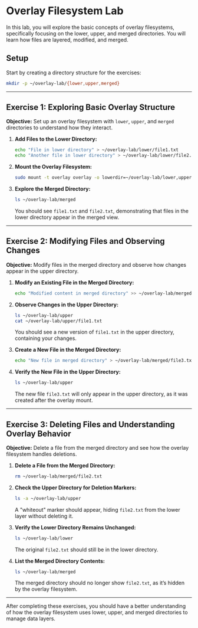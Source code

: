 
# Overlay Filesystem Lab

In this lab, you will explore the basic concepts of overlay filesystems, specifically focusing on the lower, upper, and merged directories. You will learn how files are layered, modified, and merged.

## Setup
Start by creating a directory structure for the exercises:
```bash
mkdir -p ~/overlay-lab/{lower,upper,merged}
```

---

## Exercise 1: Exploring Basic Overlay Structure

**Objective:** Set up an overlay filesystem with `lower`, `upper`, and `merged` directories to understand how they interact.

1. **Add Files to the Lower Directory:**
   ```bash
   echo "File in lower directory" > ~/overlay-lab/lower/file1.txt
   echo "Another file in lower directory" > ~/overlay-lab/lower/file2.txt
   ```

2. **Mount the Overlay Filesystem:**
   ```bash
   sudo mount -t overlay overlay -o lowerdir=~/overlay-lab/lower,upperdir=~/overlay-lab/upper,workdir=~/overlay-lab/upper ~/overlay-lab/merged
   ```

3. **Explore the Merged Directory:**
   ```bash
   ls ~/overlay-lab/merged
   ```
   You should see `file1.txt` and `file2.txt`, demonstrating that files in the lower directory appear in the merged view.

---

## Exercise 2: Modifying Files and Observing Changes

**Objective:** Modify files in the merged directory and observe how changes appear in the upper directory.

1. **Modify an Existing File in the Merged Directory:**
   ```bash
   echo "Modified content in merged directory" >> ~/overlay-lab/merged/file1.txt
   ```

2. **Observe Changes in the Upper Directory:**
   ```bash
   ls ~/overlay-lab/upper
   cat ~/overlay-lab/upper/file1.txt
   ```
   You should see a new version of `file1.txt` in the upper directory, containing your changes.

3. **Create a New File in the Merged Directory:**
   ```bash
   echo "New file in merged directory" > ~/overlay-lab/merged/file3.txt
   ```

4. **Verify the New File in the Upper Directory:**
   ```bash
   ls ~/overlay-lab/upper
   ```
   The new file `file3.txt` will only appear in the upper directory, as it was created after the overlay mount.

---

## Exercise 3: Deleting Files and Understanding Overlay Behavior

**Objective:** Delete a file from the merged directory and see how the overlay filesystem handles deletions.

1. **Delete a File from the Merged Directory:**
   ```bash
   rm ~/overlay-lab/merged/file2.txt
   ```

2. **Check the Upper Directory for Deletion Markers:**
   ```bash
   ls -a ~/overlay-lab/upper
   ```
   A "whiteout" marker should appear, hiding `file2.txt` from the lower layer without deleting it.

3. **Verify the Lower Directory Remains Unchanged:**
   ```bash
   ls ~/overlay-lab/lower
   ```
   The original `file2.txt` should still be in the lower directory.

4. **List the Merged Directory Contents:**
   ```bash
   ls ~/overlay-lab/merged
   ```
   The merged directory should no longer show `file2.txt`, as it’s hidden by the overlay filesystem.

---

After completing these exercises, you should have a better understanding of how the overlay filesystem uses lower, upper, and merged directories to manage data layers.
